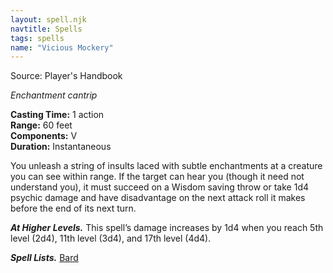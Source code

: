 ```yaml
---
layout: spell.njk
navtitle: Spells
tags: spells
name: "Vicious Mockery"
---
```

Source: Player's Handbook

_Enchantment cantrip_

**Casting Time:** 1 action  
**Range:** 60 feet  
**Components:** V  
**Duration:** Instantaneous

You unleash a string of insults laced with subtle enchantments at a creature you can see within range. If the target can hear you (though it need not understand you), it must succeed on a Wisdom saving throw or take 1d4 psychic damage and have disadvantage on the next attack roll it makes before the end of its next turn.

**_At Higher Levels._** This spell’s damage increases by 1d4 when you reach 5th level (2d4), 11th level (3d4), and 17th level (4d4).

**_Spell Lists._** [Bard](http://dnd5e.wikidot.com/spells:bard)